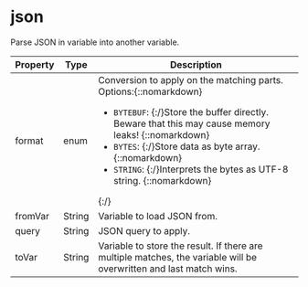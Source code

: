 # json

Parse JSON in variable into another variable. 

| Property | Type | Description |
| ------- | ------- | -------- |
| format | enum | Conversion to apply on the matching parts. <br>Options:{::nomarkdown}<ul><li><code>BYTEBUF</code>: {:/}Store the buffer directly. Beware that this may cause memory leaks! {::nomarkdown}</li><li><code>BYTES</code>: {:/}Store data as byte array. {::nomarkdown}</li><li><code>STRING</code>: {:/}Interprets the bytes as UTF-8 string. {::nomarkdown}</li></ul>{:/} |
| fromVar | String | Variable to load JSON from.  |
| query | String | JSON query to apply.  |
| toVar | String | Variable to store the result. If there are multiple matches, the variable will be overwritten and last match wins.  |

